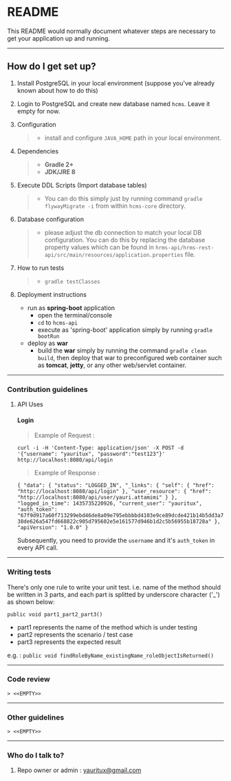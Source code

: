 # README #

This README would normally document whatever steps are necessary to get your application up and running.

* * *

## How do I get set up? ##

1. Install PostgreSQL in your local environment (suppose you've already known about how to do this)
1. Login to PostgreSQL and create new database named `hcms`. Leave it empty for now.
1. Configuration 
   >* install and configure `JAVA_HOME` path in your local environment.
1. Dependencies 
   >* **Gradle 2+**
   >* **JDK/JRE 8**
1. Execute DDL Scripts (Import database tables)
   >* You can do this simply just by running command `gradle flywayMigrate -i` from within `hcms-core` directory.
1. Database configuration
   >* please adjust the db connection to match your local DB configuration. You can do this by replacing the database property values which can be found in `hrms-api/hrms-rest-api/src/main/resources/application.properties` file.
1. How to run tests
   >* `gradle testClasses`
1. Deployment instructions

    + run as **spring-boot** application
        * open the terminal/console
        * `cd` to `hcms-api`
        * execute as 'spring-boot' application simply by running `gradle bootRun`
    + deploy as **war** 
        * build the **war** simply by running the command `gradle clean build`, then deploy that war to preconfigured web container such as **tomcat**, **jetty**, or any other web/servlet container. 


* * *

### Contribution guidelines ###

1. API Uses

    #### Login ####

    > Example of Request : 

     `curl -i -H 'Content-Type: application/json' -X POST -d '{"username": "yauritux", "password":"test123"}' http://localhost:8080/api/login`

    > Example of Response : 

    `{
        "data":
        {
            "status": "LOGGED_IN",
            "_links":
            {
                "self":
                {
                    "href": "http://localhost:8080/api/login"
                },
                "user_resource":
                {
                    "href": "http://localhost:8080/api/user/yauri.attamimi"
                }
            },
            "logged_in_time": 1435735220926,
            "current_user": "yauritux",
            "auth_token": "67f9d917a60f713299ebd46de8a09e795ebbbbd4103e9ce89dcde421b14b5dd3a738de626a547fd668822c905d795602e5e161577d946b1d2c5b56955b18728a"
        },
        "apiVersion": "1.0.0"
    }`
    
    Subsequently, you need to provide the `username` and it's `auth_token` in every API call.  

* * *
### Writing tests ###
There's only one rule to write your unit test. i.e. name of the method should be written in 3 parts, and each part is splitted by underscore character ('_') as shown below:

`public void part1_part2_part3()`

* part1 represents the name of the method which is under testing
* part2 represents the scenario / test case
* part3 represents the expected result

e.g. : `public void findRoleByName_existingName_roleObjectIsReturned()`

* * *
### Code review ###
    > <<EMPTY>>

* * *
### Other guidelines ###
    > <<EMPTY>>

* * *
### Who do I talk to? ###

1. Repo owner or admin : [yauritux@gmail.com](mailto:yauritux@gmail.com)